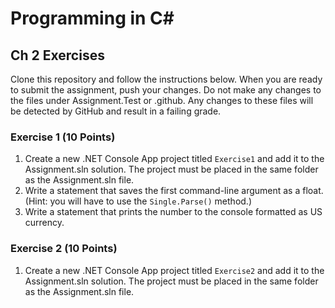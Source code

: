 # Programming in C#

## Ch 2 Exercises
Clone this repository and follow the instructions below. When you are ready to submit the assignment, push your changes.
Do not make any changes to the files under Assignment.Test or .github. Any changes to these files will be detected by GitHub and 
result in a failing grade.

### Exercise 1 (10 Points)
1. Create a new .NET Console App project titled `Exercise1` and add it to the Assignment.sln solution. The project must be placed in the same folder as the Assignment.sln file.
2. Write a statement that saves the first command-line argument as a float. (Hint: you will have to use the `Single.Parse()` method.)
3. Write a statement that prints the number to the console formatted as US currency.

### Exercise 2 (10 Points)
1. Create a new .NET Console App project titled `Exercise2` and add it to the Assignment.sln solution. The project must be placed in the same folder as the Assignment.sln file.
